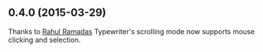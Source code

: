 0.4.0 (2015-03-29)
------------------

Thanks to [Rahul Ramadas][] Typewriter's scrolling mode now supports mouse clicking and selection.

[Rahul Ramadas]: https://github.com/rahul-ramadas
